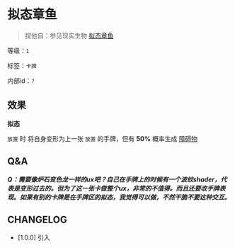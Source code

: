 # 拟态章鱼

> 捏他自：参见现实生物 [拟态章鱼](https://www.bilibili.com/video/BV1iK4y1m739)

等级：`1`

标签：`卡牌`

内部id：`?`

## 效果

**拟态**

`放置` 时 将自身变形为上一张 `放置` 的手牌，但有 **50%** 概率生成 [障碍物](../卡牌组/障碍物.md)
## Q&A

***Q：需要像炉石变色龙一样的ux吧？自己在手牌上的时候有一个波纹shader，代表是变形过去的。但为了这一张卡做整个ux，非常的不值得。而且还要改手牌表现。如果有别的卡牌是在手牌区的拟态，我觉得可以做，不然干脆不要这种交互。***
## CHANGELOG

- [1.0.0] 引入
